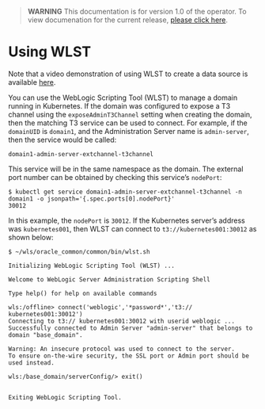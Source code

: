 > **WARNING** This documentation is for version 1.0 of the operator.  To view documenation for the current release, [please click here](/site).

# Using WLST

Note that a video demonstration of using WLST to create a data source is available [here](https://youtu.be/eY-KXEk8rI4).

You can use the WebLogic Scripting Tool (WLST) to manage a domain running in Kubernetes.  If the domain was configured to expose a T3 channel using the `exposeAdminT3Channel` setting when creating the domain, then the matching T3 service can be used to connect.  For example, if the `domainUID` is `domain1`, and the Administration Server name is `admin-server`, then the service would be called:

```
domain1-admin-server-extchannel-t3channel  
```

This service will be in the same namespace as the domain.  The external port number can be obtained by checking this service’s `nodePort`:

```
$ kubectl get service domain1-admin-server-extchannel-t3channel -n domain1 -o jsonpath='{.spec.ports[0].nodePort}'
30012
```

In this example, the `nodePort` is `30012`.  If the Kubernetes server’s address was `kubernetes001`, then WLST can connect to `t3://kubernetes001:30012` as shown below:

```
$ ~/wls/oracle_common/common/bin/wlst.sh

Initializing WebLogic Scripting Tool (WLST) ...

Welcome to WebLogic Server Administration Scripting Shell

Type help() for help on available commands

wls:/offline> connect('weblogic','*password*','t3:// kubernetes001:30012')
Connecting to t3:// kubernetes001:30012 with userid weblogic ...
Successfully connected to Admin Server "admin-server" that belongs to domain "base_domain".

Warning: An insecure protocol was used to connect to the server.
To ensure on-the-wire security, the SSL port or Admin port should be used instead.

wls:/base_domain/serverConfig/> exit()


Exiting WebLogic Scripting Tool.
```
